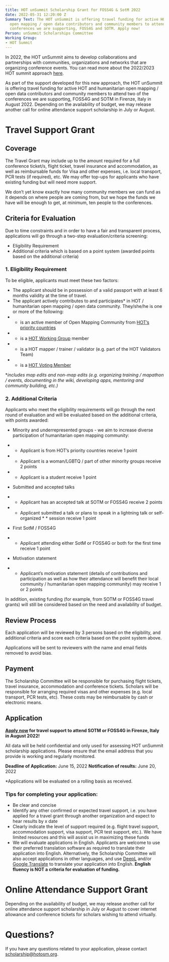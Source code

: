 ```yaml
---
title: HOT unSummit Scholarship Grant for FOSS4G & SotM 2022
date: 2022-05-31 12:20:00 Z
Summary Text: The HOT unSummit is offering travel funding for active HOT and humanitarian
  open mapping / open data contributors and community members to attend two of the
  conferences we are supporting, FOSS4G and SOTM. Apply now!
Person: unSummit Scholarships Committee
Working Group:
- HOT Summit
---
```


In 2022, the HOT unSummit aims to develop collaborations and partnerships with communities, organizations and networks that are organizing conference events. You can read more about the 2022/2023 HOT summit approach [here](https://www.hotosm.org/updates/update-on-the-2022-and-2023-summits/).

As part of the support developed for this new approach, the HOT unSummit is offering travel funding for active HOT and humanitarian open mapping / open data contributors and community members to attend two of the conferences we are supporting, FOSS4G and SOTM in Firenze, Italy in August 2022. Depending on the availability of budget, we may release another call for online attendance support scholarship in July or August.

# Travel Support Grant

## Coverage

The Travel Grant may include up to the amount required for a full conference ticket/s, flight ticket, travel insurance and accommodation, as well as reimbursable funds for Visa and other expenses, i.e. local transport, PCR tests (if required), etc. We may offer top-ups for applicants who have existing funding but will need more support.

We don’t yet know exactly how many community members we can fund as it depends on where people are coming from, but we hope the funds we have will be enough to get, at minimum, ten people to the conferences. 

## Criteria for Evaluation

Due to time constraints and in order to have a fair and transparent process, applications will go through a two-step evaluation/criteria screening:
* Eligibility Requirement
* Additional criteria which is based on a point system (awarded points based on the additional criteria)

### 1. Eligibility Requirement

To be eligible, applicants must meet these two factors:
* The applicant should be in possession of a valid passport with at least 6 months validity at the time of travel.
* The applicant actively contributes to and participates* in HOT / humanitarian open mapping / open data community. They/she/he is one or more of the following:
* * is an active member of Open Mapping Community from [HOT’s priority countries](https://wiki.openstreetmap.org/wiki/Humanitarian_OSM_Team/Priority_countries)
* * is a [HOT Working Group](https://www.hotosm.org/community/working-groups/) member
* * is a HOT mapper / trainer / validator (e.g. part of the HOT Validators Team)
* * is a [HOT Voting Member](https://www.hotosm.org/voting-members)

**includes map edits and non-map edits (e.g. organizing training / mapathon / events, documenting in the wiki, developing apps, mentoring and community building, etc.)*

### 2. Additional Criteria

Applicants who meet the eligibility requirements will go through the next round of evaluation and will be evaluated based on the additional criteria, with points awarded:

* Minority and underrepresented groups - we aim to increase diverse participation of humanitarian open mapping community:
* * Applicant is from HOT’s priority countries receive 1 point
* * Applicant is a woman/LGBTQ / part of other minority groups receive 2 points
* * Applicant is a student receive 1 point

* Submitted and accepted talks
* * Applicant has an accepted talk at SOTM or FOSS4G receive 2 points
* * Applicant submitted a talk or plans to speak in a lightning talk or self-organized * * session receive 1 point

* First SotM / FOSS4G
* * Applicant attending either SotM or FOSS4G or both for the first time receive 1 point

* Motivation statement
* * Applicant’s motivation statement (details of contributions and participation as well as how their attendance will benefit their local community / humanitarian open mapping community) may receive 1 or 2 points 

In addition, existing funding (for example, from SOTM or FOSS4G travel grants) will still be considered based on the need and availability of budget.

## Review Process
Each application will be reviewed by 3 persons based on the eligibility, and additional criteria and score each criteria based on the point system above. 

Applications will be sent to reviewers with the name and email fields removed to avoid bias.

## Payment

The Scholarship Committee will be responsible for purchasing flight tickets, travel insurance, accommodation and conference tickets. Scholars will be responsible for arranging required visas and other expenses (e.g. local transport, PCR tests, etc). These costs may be reimbursable by cash or electronic means.

## Application

**[Apply now](https://forms.gle/nWTLFRD1g3HTiUgy5) for travel support to attend SOTM or FOSS4G in Firenze, Italy in August 2022!**

All data will be held confidential and only used for assessing HOT unSummit scholarship applications. Please ensure that the email address that you provide is working and regularly monitored.

**Deadline of Application:** June 15, 2022
**Notification of results:** June 20, 2022

*Applications will be evaluated on a rolling basis as received.

### Tips for completing your application:
* Be clear and concise
* Identify any other confirmed or expected travel support, i.e. you have applied for a travel grant through another organization and expect to hear results by x date
* Clearly indicate the level of support required (e.g. flight travel support, accommodation support, visa support, PCR test support, etc.). We have limited resources and this will assist us in maximizing these funds
* We will evaluate applications in English. Applicants are welcome to use their preferred translation software as required to translate their application into English. Alternatively, the Scholarship Committee will also accept applications in other languages, and use [DeepL](https://www.deepl.com/translator) and/or [Google Translate](https://translate.google.com/) to translate your application into English. **English fluency is NOT a criteria for evaluation of funding.**

# Online Attendance Support Grant

Depending on the availability of budget, we may release another call for online attendance support scholarship in July or August to cover internet allowance and conference tickets for scholars wishing to attend virtually.

# Questions? 

If you have any questions related to your application, please contact [scholarship@hotosm.org](mailto:summit@hotosm.org). 
